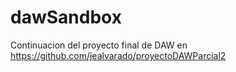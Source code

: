 # dawSandbox
Continuacion del proyecto final de DAW en https://github.com/jealvarado/proyectoDAWParcial2
